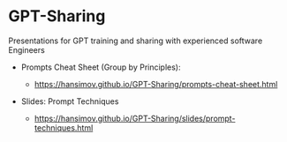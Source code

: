 # GPT-Sharing
Presentations for GPT training and sharing with experienced software Engineers

* Prompts Cheat Sheet (Group by Principles):
  * https://hansimov.github.io/GPT-Sharing/prompts-cheat-sheet.html

* Slides: Prompt Techniques
  * https://hansimov.github.io/GPT-Sharing/slides/prompt-techniques.html